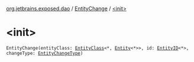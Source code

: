 [org.jetbrains.exposed.dao](../index.md) / [EntityChange](index.md) / [&lt;init&gt;](.)

# &lt;init&gt;

`EntityChange(entityClass: `[`EntityClass`](../-entity-class/index.md)`<*, `[`Entity`](../-entity/index.md)`<*>>, id: `[`EntityID`](../-entity-i-d/index.md)`<*>, changeType: `[`EntityChangeType`](../-entity-change-type/index.md)`)`